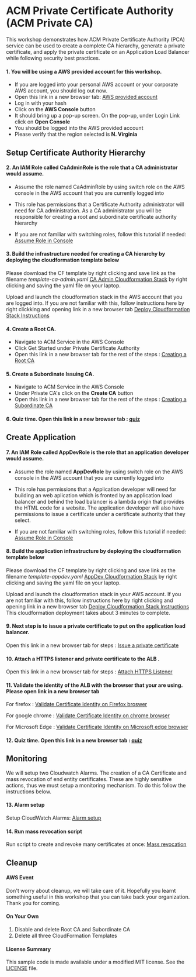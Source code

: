 # ACM Private Certificate Authority (ACM Private CA)

This workshop demonstrates how ACM Private Certificate Authority (PCA) service can be used to create a complete CA hierarchy, generate a private certificate, and apply the 
private certificate on an Application Load Balancer while following security best practices.

#### 1. You will be using a AWS provided account for this workshop.

* If you are logged into your personal AWS account or your corporate AWS account, you should log out now.
* Open this link in a new browser tab: [AWS provided account](https://dashboard.eventengine.run/)
* Log in with your hash
* Click on the **AWS Console** button
* It should bring up a pop-up screen. On the pop-up,  under Login Link click on **Open Console**
* You should be logged into the AWS provided account
* Please verify that the region selected is **N. Virginia**

## Setup Certificate Authority Hierarchy 
#### 2. An IAM Role called **CaAdminRole** is the role that a CA administrator would assume. 

* Assume the role named CaAdminRole by using switch role on the AWS console in the AWS account that you are currently logged into

* This role has permissions that a Certificate Authority administrator will need for CA administration. As a CA administrator you will be responsible for creating a root and subordinate certificate authority
hierarchy

* If you are not familiar with switching roles, follow this tutorial if needed: [Assume Role in Console](https://view.highspot.com/viewer/5d66bc5cc79c523342504c3e)

#### 3. Build the infrastructure needed for creating a CA hierarchy by deploying the cloudformation template below

Please download the CF template by right clicking and save link as the filename *template-ca-admin.yaml* [CA Admin Cloudformation Stack](https://raw.githubusercontent.com/aws-samples/data-protection/master/usecase-7/cf-templates/template-ca-admin.yaml) by right clicking and saving the yaml file on your laptop. 

Upload and launch the cloudformation stack in the AWS account that you are logged into. If you are not familiar with this, follow instructions here by right clickking and opening link in a new browser tab [Deploy Cloudformation Stack Instructions](https://view.highspot.com/viewer/5d65968f81171753be07bd54)

#### 4. Create a Root CA. 

* Navigate to ACM Service in the AWS Console
* Click Get Started under Private Certificate Authority
* Open this link in a new browser tab for the rest of the steps : [Creating a Root CA](https://view.highspot.com/viewer/5d5b129b6a3b116f4230f242)

#### 5. Create a Subordinate Issuing CA. 

* Navigate to ACM Service in the AWS Console
* Under Private CA's click on the **Create CA** button
* Open this link in a new browser tab for the rest of the steps  : [Creating a Subordinate CA](https://view.highspot.com/viewer/5d9e91c1a2e3a9148b6d7deb)

#### 6. Quiz time. Open this link in a new browser tab : [quiz](https://bit.ly/2yQ5IML)

## Create Application

#### 7. An IAM Role called **AppDevRole** is the role that an application developer would assume. 

* Assume the role named **AppDevRole** by using switch role on the AWS console in the AWS account that you are currently logged into

* This role has permissions that a Application developer will need for building an web aplication which is fronted by an application load balancer and behind the load balancer is a lambda origin that
provides the HTML code for a website. The application developer will also have permissions to issue a certificate under a certificate authority that they select.

* If you are not familiar with switching roles, follow this tutorial if needed: [Assume Role in Console](https://view.highspot.com/viewer/5d66bc5cc79c523342504c3e)

#### 8. Build the application infrastructure by deploying the cloudformation template below

Please download the CF template by right clicking and save link as the filename *template-appdev.yaml* [AppDev Cloudformation Stack](https://raw.githubusercontent.com/aws-samples/data-protection/master/usecase-7/cf-templates/template-app-dev.yaml) by right clicking and saving the yaml file on your laptop. 

Upload and launch the cloudformation stack in your AWS account. If you are not familiar with this, follow instructions here by right clicking and opening link in a new browser tab [Deploy Cloudformation Stack Instructions](https://view.highspot.com/viewer/5d65968f81171753be07bd54)
This cloudformation deployment takes about 3 minutes to complete.

#### 9. Next step is to issue a private certificate to put on the application load balancer. 

Open this link in a new browser tab for steps : [Issue a private certificate](https://view.highspot.com/viewer/5d5b133d6a3b116f29313a10)  

#### 10. Attach a HTTPS listener and private certificate to the ALB . 

Open this link in a new browser tab for steps : [Attach HTTPS Listener](https://view.highspot.com/viewer/5d669c21628ba22ca196b49e)  

#### 11. Validate the identity of the ALB with the browser that your are using. Please open link in a new browser tab

For firefox : [Validate Certificate Identity on Firefox broswer](https://view.highspot.com/viewer/5d5c1fe23f65f635ae005a47)  

For google chrome : [Validate Certificate Identity on chrome browser](https://view.highspot.com/viewer/5d5c42da66bbaa2fc928a575)

For Microsoft Edge : [Validate Certificate Identity on Microsoft edge browser](https://view.highspot.com/viewer/5d5c2e5cf7794d4833e8207a)

#### 12. Quiz time. Open this link in a new browser tab : [quiz](https://bit.ly/2Zh3iRY)

## Monitoring

We will setup two Cloudwatch Alarms. The creation of a CA Certificate and mass revocation of end entity certificates. These are highly sensitive actions, thus we must setup a monitoring mechanism. To do this follow the instructions below.

#### 13. Alarm setup
Setup CloudWatch Alarms: [Alarm setup]()

#### 14. Run mass revocation script
Run script to create and revoke many certificates at once: [Mass revocation]()


## Cleanup

#### AWS Event
Don't worry about cleanup, we will take care of it. Hopefully you learnt something useful in this workshop that you can take back your organization. Thank you for coming.

#### On Your Own
1. Disable and delete Root CA and Subordinate CA
2. Delete all three CloudFormation Templates

#### License Summary

This sample code is made available under a modified MIT license. See the [LICENSE](LICENSE) file.
